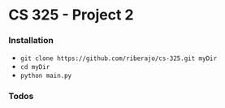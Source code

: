 # CS 325 - Project 2


### Installation
 - ```git clone https://github.com/riberajo/cs-325.git myDir```
 - ```cd myDir```
 - ```python main.py```

### Todos


